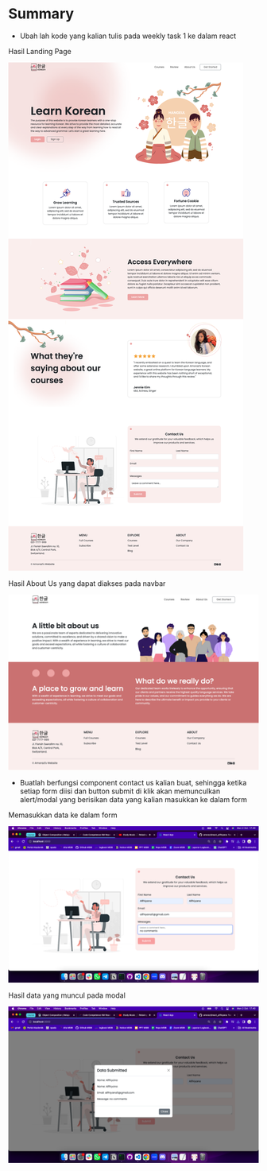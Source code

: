 # Summary

- Ubah lah kode yang kalian tulis pada weekly task 1 ke dalam react

Hasil Landing Page

![landing-page](./screenshots/landing-page.png)

Hasil About Us yang dapat diakses pada navbar

![about-us](./screenshots/about-us.png)

- Buatlah berfungsi component contact us kalian buat, sehingga ketika setiap form diisi dan button submit di klik akan memunculkan alert/modal yang berisikan data yang kalian masukkan ke dalam form

Memasukkan data ke dalam form

![form](./screenshots/form-01.png)

Hasil data yang muncul pada modal

![form](./screenshots/form-02.png)
